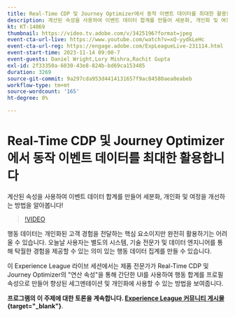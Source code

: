 ```yaml
---
title: Real-Time CDP 및 Journey Optimizer에서 동작 이벤트 데이터를 최대한 활용합니다
description: 계산된 속성을 사용하여 이벤트 데이터 합계를 만들어 세분화, 개인화 및 여정을 개선하는 방법을 알아봅니다!
kt: KT-14069
thumbnail: https://video.tv.adobe.com/v/3425196?format=jpeg
event-cta-url-live: https://www.youtube.com/watch?v=xQ-yydkLeHc
event-cta-url-reg: https://engage.adobe.com/ExpLeagueLive-231114.html
event-start-time: 2023-11-14 09:00-7
event-guests: Daniel Wright,Lory Mishra,Rachit Gupta
exl-id: 2f33350a-6030-43e8-824b-bd69ca153485
duration: 3269
source-git-commit: 9a297cda953d4414131657f9ac84580aea0eabeb
workflow-type: tm+mt
source-wordcount: '165'
ht-degree: 0%

---
```


# Real-Time CDP 및 Journey Optimizer에서 동작 이벤트 데이터를 최대한 활용합니다

계산된 속성을 사용하여 이벤트 데이터 합계를 만들어 세분화, 개인화 및 여정을 개선하는 방법을 알아봅니다!

>[!VIDEO](https://video.tv.adobe.com/v/3425196/?quality=12&learn=on)

행동 데이터는 개인화된 고객 경험을 전달하는 핵심 요소이지만 완전히 활용하기는 어려울 수 있습니다. 오늘날 사용자는 별도의 시스템, 기술 전문가 및 데이터 엔지니어를 통해 탁월한 경험을 제공할 수 있는 의미 있는 행동 데이터 집계를 만들 수 있습니다.

이 Experience League 라이브 세션에서는 제품 전문가가 Real-Time CDP 및 Journey Optimizer의 &quot;연산 속성&quot;을 통해 간단한 UI를 사용하여 행동 합계를 프로필 속성으로 만들어 향상된 세그멘테이션 및 개인화에 사용할 수 있는 방법을 보여줍니다.

**프로그램의 이 주제에 대한 토론을 계속합니다. [Experience League 커뮤니티 게시물](https://experienceleaguecommunities.adobe.com/t5/real-time-customer-data-platform/experience-league-live-post-session-discussion-get-the-most-from/m-p/633722#M5){target="_blank"}**.
